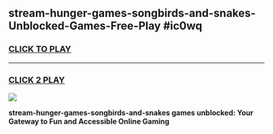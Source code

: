 
## stream-hunger-games-songbirds-and-snakes-Unblocked-Games-Free-Play #ic0wq
<h3>
<a href="https://us.freeplayer.one?title=stream-hunger-games-songbirds-and-snakes&ref=9M">CLICK TO PLAY</a></h3>
<hr>

<h3>
<a href="https://us.freeplayer.one?title=stream-hunger-games-songbirds-and-snakes&ref=9M">CLICK 2 PLAY</a>
  
</h3>

<a href="https://us.freeplayer.one?title=stream-hunger-games-songbirds-and-snakes&ref=9M"><img src="https://clearcache.store/games.png"></a>


**stream-hunger-games-songbirds-and-snakes games unblocked: Your Gateway to Fun and Accessible Online Gaming**
